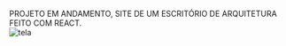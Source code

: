 PROJETO EM ANDAMENTO, SITE DE UM ESCRITÓRIO DE ARQUITETURA FEITO COM REACT.
<br>
![tela](https://github.com/user-attachments/assets/fcba823f-aab5-4e4a-84ea-30558a7bca1f)
